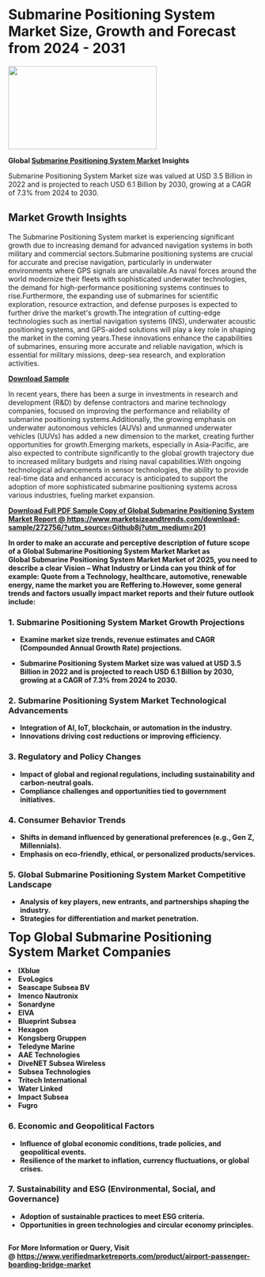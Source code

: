 <H1>Submarine Positioning System Market Size, Growth and Forecast from 2024 - 2031</H1><img class="aligncenter size-medium wp-image-584254" src="https://thirdeyenews.in/wp-content/uploads/2024/09/Global-Market-Research-300x168.jpeg" alt="" width="300" height="168" /><p><strong>Global&nbsp;<a href="https://www.marketsizeandtrends.com/download-sample/272756/?utm_source=Github8j?utm_medium=201">Submarine Positioning System Market</a> Insights</strong></p><p>Submarine Positioning System Market size was valued at USD 3.5 Billion in 2022 and is projected to reach USD 6.1 Billion by 2030, growing at a CAGR of 7.3% from 2024 to 2030.</p><p><h2>Market Growth Insights</h2> <p>The Submarine Positioning System market is experiencing significant growth due to increasing demand for advanced navigation systems in both military and commercial sectors.Submarine positioning systems are crucial for accurate and precise navigation, particularly in underwater environments where GPS signals are unavailable.As naval forces around the world modernize their fleets with sophisticated underwater technologies, the demand for high-performance positioning systems continues to rise.Furthermore, the expanding use of submarines for scientific exploration, resource extraction, and defense purposes is expected to further drive the market's growth.The integration of cutting-edge technologies such as inertial navigation systems (INS), underwater acoustic positioning systems, and GPS-aided solutions will play a key role in shaping the market in the coming years.These innovations enhance the capabilities of submarines, ensuring more accurate and reliable navigation, which is essential for military missions, deep-sea research, and exploration activities.</p> <p><strong><a href="#">Download Sample</a></strong></p> <p>In recent years, there has been a surge in investments in research and development (R&D) by defense contractors and marine technology companies, focused on improving the performance and reliability of submarine positioning systems.Additionally, the growing emphasis on underwater autonomous vehicles (AUVs) and unmanned underwater vehicles (UUVs) has added a new dimension to the market, creating further opportunities for growth.Emerging markets, especially in Asia-Pacific, are also expected to contribute significantly to the global growth trajectory due to increased military budgets and rising naval capabilities.With ongoing technological advancements in sensor technologies, the ability to provide real-time data and enhanced accuracy is anticipated to support the adoption of more sophisticated submarine positioning systems across various industries, fueling market expansion.</p> <p><strong><a href="#"></p><p><span class=""><strong>Download Full PDF Sample Copy of Global Submarine Positioning System Market Report</strong> @ <a href="https://www.marketsizeandtrends.com/download-sample/272756/?utm_source=Github8j?utm_medium=201" target="_blank">https://www.marketsizeandtrends.com/download-sample/272756/?utm_source=Github8j?utm_medium=201</a></span></p><p>In order to make an accurate and perceptive description of future scope of a Global&nbsp;Submarine Positioning System Market Market as Global&nbsp;Submarine Positioning System Market Market of 2025, you need to describe a clear Vision &ndash; What Industry or Linda can you think of for example: Quote from a Technology, healthcare, automotive, renewable energy, name the market you are Reffering to.However, some general trends and factors usually impact market reports and their future outlook include:</p><h3>1.&nbsp;<strong>Submarine Positioning System Market Growth Projections</strong></h3><ul><li>Examine market size trends, revenue estimates and CAGR (Compounded Annual Growth Rate) projections.</li><li><p>Submarine Positioning System Market size was valued at USD 3.5 Billion in 2022 and is projected to reach USD 6.1 Billion by 2030, growing at a CAGR of 7.3% from 2024 to 2030.</p></li></ul><h3>2.&nbsp;<strong>Submarine Positioning System Market Technological Advancements</strong></h3><ul><li>Integration of AI, IoT, blockchain, or automation in the industry.</li><li>Innovations driving cost reductions or improving efficiency.</li></ul><h3>3.&nbsp;<strong>Regulatory and Policy Changes</strong></h3><ul><li>Impact of global and regional regulations, including sustainability and carbon-neutral goals.</li><li>Compliance challenges and opportunities tied to government initiatives.</li></ul><h3>4.&nbsp;<strong>Consumer Behavior Trends</strong></h3><ul><li>Shifts in demand influenced by generational preferences (e.g., Gen Z, Millennials).</li><li>Emphasis on eco-friendly, ethical, or personalized products/services.</li></ul><h3>5.&nbsp;<strong>Global Submarine Positioning System Market Competitive Landscape</strong></h3><ul><li>Analysis of key players, new entrants, and partnerships shaping the industry.</li><li>Strategies for differentiation and market penetration.</li></ul><p data-pm-slice="1 1 []"><span style="color: inherit; font-family: inherit; font-size: 25px;">Top Global Submarine Positioning System Market Companies</span></p><div class="" data-test-id=""><p><li>IXblue</li><li> EvoLogics</li><li> Seascape Subsea BV</li><li> Imenco Nautronix</li><li> Sonardyne</li><li> EIVA</li><li> Blueprint Subsea</li><li> Hexagon</li><li> Kongsberg Gruppen</li><li> Teledyne Marine</li><li> AAE Technologies</li><li> DiveNET Subsea Wireless</li><li> Subsea Technologies</li><li> Tritech International</li><li> Water Linked</li><li> Impact Subsea</li><li> Fugro</li></p></div><h3>6.&nbsp;<strong>Economic and Geopolitical Factors</strong></h3><ul><li>Influence of global economic conditions, trade policies, and geopolitical events.</li><li>Resilience of the market to inflation, currency fluctuations, or global crises.</li></ul><h3>7.&nbsp;<strong>Sustainability and ESG (Environmental, Social, and Governance)</strong></h3><ul><li>Adoption of sustainable practices to meet ESG criteria.</li><li>Opportunities in green technologies and circular economy principles.</li></ul><h2><strong style="font-size: 14px;">For More Information or Query, Visit @&nbsp;</strong><a style="background-color: #ffffff; font-size: 14px;" href="https://www.marketsizeandtrends.com/report/submarine-positioning-system-market/" target="_blank">https://www.verifiedmarketreports.com/product/airport-passenger-boarding-bridge-market</a></h2>